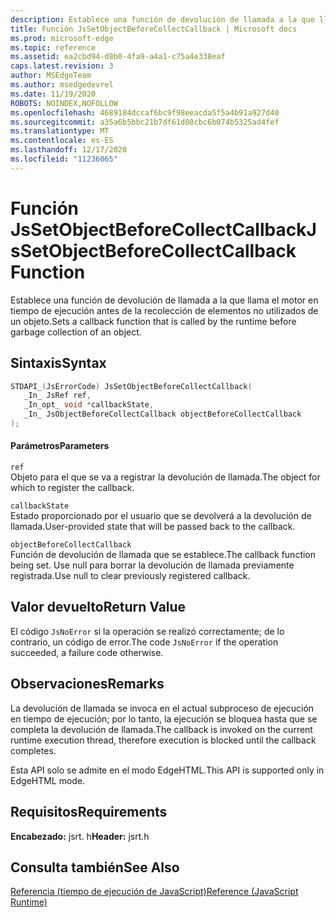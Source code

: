 ```yaml
---
description: Establece una función de devolución de llamada a la que llama el motor en tiempo de ejecución antes de la recolección de elementos no utilizados de un objeto.
title: Función JsSetObjectBeforeCollectCallback | Microsoft docs
ms.prod: microsoft-edge
ms.topic: reference
ms.assetid: ea2cbd94-d8b0-4fa9-a4a1-c75a4e338eaf
caps.latest.revision: 3
author: MSEdgeTeam
ms.author: msedgedevrel
ms.date: 11/19/2020
ROBOTS: NOINDEX,NOFOLLOW
ms.openlocfilehash: 4689184dccaf6bc9f98eeacda5f5a4b91a927d40
ms.sourcegitcommit: a35a6b5bbc21b7df61d08cbc6b074b5325ad4fef
ms.translationtype: MT
ms.contentlocale: es-ES
ms.lasthandoff: 12/17/2020
ms.locfileid: "11236065"
---
```

# <span data-ttu-id="3f3bc-103">Función JsSetObjectBeforeCollectCallback</span><span class="sxs-lookup"><span data-stu-id="3f3bc-103">JsSetObjectBeforeCollectCallback Function</span></span>

<span data-ttu-id="3f3bc-104">Establece una función de devolución de llamada a la que llama el motor en tiempo de ejecución antes de la recolección de elementos no utilizados de un objeto.</span><span class="sxs-lookup"><span data-stu-id="3f3bc-104">Sets a callback function that is called by the runtime before garbage collection of an object.</span></span>  
  
## <span data-ttu-id="3f3bc-105">Sintaxis</span><span class="sxs-lookup"><span data-stu-id="3f3bc-105">Syntax</span></span>  
  
```cpp  
STDAPI_(JsErrorCode) JsSetObjectBeforeCollectCallback(  
   _In_ JsRef ref,  
   _In_opt_ void *callbackState,  
   _In_ JsObjectBeforeCollectCallback objectBeforeCollectCallback  
);  
```  
  
#### <span data-ttu-id="3f3bc-106">Parámetros</span><span class="sxs-lookup"><span data-stu-id="3f3bc-106">Parameters</span></span>  
 `ref`  
 <span data-ttu-id="3f3bc-107">Objeto para el que se va a registrar la devolución de llamada.</span><span class="sxs-lookup"><span data-stu-id="3f3bc-107">The object for which to register the callback.</span></span>  
  
 `callbackState`  
 <span data-ttu-id="3f3bc-108">Estado proporcionado por el usuario que se devolverá a la devolución de llamada.</span><span class="sxs-lookup"><span data-stu-id="3f3bc-108">User-provided state that will be passed back to the callback.</span></span>  
  
 `objectBeforeCollectCallback`  
 <span data-ttu-id="3f3bc-109">Función de devolución de llamada que se establece.</span><span class="sxs-lookup"><span data-stu-id="3f3bc-109">The callback function being set.</span></span> <span data-ttu-id="3f3bc-110">Use null para borrar la devolución de llamada previamente registrada.</span><span class="sxs-lookup"><span data-stu-id="3f3bc-110">Use null to clear previously registered callback.</span></span>  
  
## <span data-ttu-id="3f3bc-111">Valor devuelto</span><span class="sxs-lookup"><span data-stu-id="3f3bc-111">Return Value</span></span>  
 <span data-ttu-id="3f3bc-112">El código `JsNoError` si la operación se realizó correctamente; de lo contrario, un código de error.</span><span class="sxs-lookup"><span data-stu-id="3f3bc-112">The code `JsNoError` if the operation succeeded, a failure code otherwise.</span></span>  
  
## <span data-ttu-id="3f3bc-113">Observaciones</span><span class="sxs-lookup"><span data-stu-id="3f3bc-113">Remarks</span></span>  
 <span data-ttu-id="3f3bc-114">La devolución de llamada se invoca en el actual subproceso de ejecución en tiempo de ejecución; por lo tanto, la ejecución se bloquea hasta que se completa la devolución de llamada.</span><span class="sxs-lookup"><span data-stu-id="3f3bc-114">The callback is invoked on the current runtime execution thread, therefore execution is blocked until the callback completes.</span></span>  
  
 <span data-ttu-id="3f3bc-115">Esta API solo se admite en el modo EdgeHTML.</span><span class="sxs-lookup"><span data-stu-id="3f3bc-115">This API is supported only in EdgeHTML mode.</span></span>  
  
## <span data-ttu-id="3f3bc-116">Requisitos</span><span class="sxs-lookup"><span data-stu-id="3f3bc-116">Requirements</span></span>  
 <span data-ttu-id="3f3bc-117">**Encabezado:** jsrt. h</span><span class="sxs-lookup"><span data-stu-id="3f3bc-117">**Header:** jsrt.h</span></span>  
  
## <span data-ttu-id="3f3bc-118">Consulta también</span><span class="sxs-lookup"><span data-stu-id="3f3bc-118">See Also</span></span>  
 [<span data-ttu-id="3f3bc-119">Referencia (tiempo de ejecución de JavaScript)</span><span class="sxs-lookup"><span data-stu-id="3f3bc-119">Reference (JavaScript Runtime)</span></span>](../chakra-hosting/reference-javascript-runtime.md)
